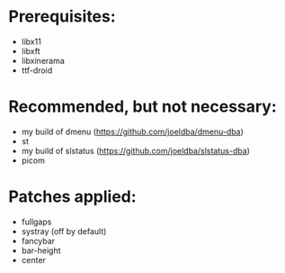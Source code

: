 # Prerequisites:
* libx11
* libxft
* libxinerama
* ttf-droid

# Recommended, but not necessary:
* my build of dmenu (https://github.com/joeldba/dmenu-dba)
* st
* my build of slstatus (https://github.com/joeldba/slstatus-dba)
* picom

# Patches applied:
* fullgaps
* systray (off by default)
* fancybar
* bar-height
* center
